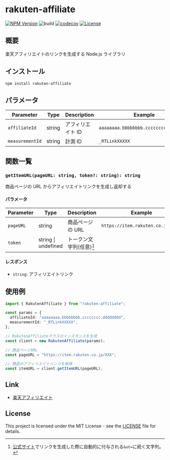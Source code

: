 # rakuten-affiliate

[![NPM Version](https://img.shields.io/npm/v/rakuten-affiliate?logo=npm)](https://www.npmjs.com/package/rakuten-affiliate)
![build](https://github.com/ryohidaka/rakuten-affiliate/workflows/Build/badge.svg)
[![codecov](https://codecov.io/gh/ryohidaka/rakuten-affiliate/graph/badge.svg?token=RHP9TB2F51)](https://codecov.io/gh/ryohidaka/rakuten-affiliate)
[![License](https://img.shields.io/badge/license-MIT-blue.svg)](https://opensource.org/licenses/MIT)

## 概要

楽天アフィリエイトのリンクを生成する Node.js ライブラリ

## インストール

```shell
npm install rakuten-affiliate
```

## パラメータ

| Parameter       | Type   | Description       | Example                               |
| --------------- | ------ | ----------------- | ------------------------------------- |
| `affiliateId`   | string | アフィリエイト ID | `aaaaaaaa.bbbbbbbb.cccccccc.dddddddd` |
| `measurementId` | string | 計測 ID           | `_RTLinkXXXXX`                        |

## 関数一覧

### `getItemURL(pageURL: string, token?: string): string`

商品ページの URL からアフィリエイトリンクを生成し返却する

#### パラメータ

| Parameter | Type                | Description              | Example                           |
| --------- | ------------------- | ------------------------ | --------------------------------- |
| `pageURL` | string              | 商品ページの URL         | `https://item.rakuten.co.jp/XXX/` |
| `token`   | string \| undefined | トークン文字列(任意)[^1] |                                   |

[^1]: [公式サイト](https://affiliate.rakuten.co.jp/)でリンクを生成した際に自動的に付与される`&ut=`に続く文字列。

#### レスポンス

- `string`: アフィリエイトリンク

## 使用例

```ts
import { RakutenAffiliate } from "rakuten-affiliate";

const params = {
  affiliateId: "aaaaaaaa.bbbbbbbb.cccccccc.dddddddd",
  measurementId: "_RTLinkXXXXX",
};

// RakutenAffiliateクラスのインスタンスを生成
const client = new RakutenAffiliate(params);

// 商品ページURL
const pageURL = "https://item.rakuten.co.jp/XXX";

// 商品のアフィリエイトリンクを取得
const itemURL = client.getItemURL(pageURL);
```

## Link

- [楽天アフィリエイト](https://affiliate.rakuten.co.jp)

## License

This project is licensed under the MIT License - see the [LICENSE](LICENSE) file for details.
